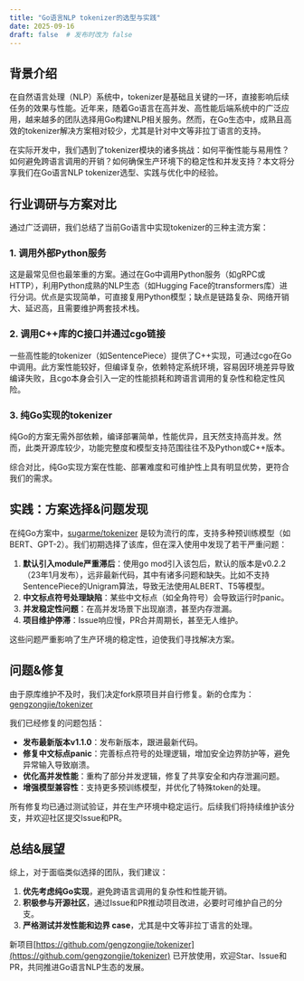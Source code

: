 ```yaml
---
title: "Go语言NLP tokenizer的选型与实践"
date: 2025-09-16
draft: false  # 发布时改为 false
---
```


## 背景介绍

在自然语言处理（NLP）系统中，tokenizer是基础且关键的一环，直接影响后续任务的效果与性能。近年来，随着Go语言在高并发、高性能后端系统中的广泛应用，越来越多的团队选择用Go构建NLP相关服务。然而，在Go生态中，成熟且高效的tokenizer解决方案相对较少，尤其是针对中文等非拉丁语言的支持。

在实际开发中，我们遇到了tokenizer模块的诸多挑战：如何平衡性能与易用性？如何避免跨语言调用的开销？如何确保生产环境下的稳定性和并发支持？本文将分享我们在Go语言NLP tokenizer选型、实践与优化中的经验。

## 行业调研与方案对比

通过广泛调研，我们总结了当前Go语言中实现tokenizer的三种主流方案：

### 1. 调用外部Python服务
这是最常见但也最笨重的方案。通过在Go中调用Python服务（如gRPC或HTTP），利用Python成熟的NLP生态（如Hugging Face的transformers库）进行分词。优点是实现简单，可直接复用Python模型；缺点是链路复杂、网络开销大、延迟高，且需要维护两套技术栈。

### 2. 调用C++库的C接口并通过cgo链接
一些高性能的tokenizer（如SentencePiece）提供了C++实现，可通过cgo在Go中调用。此方案性能较好，但编译复杂，依赖特定系统环境，容易因环境差异导致编译失败，且cgo本身会引入一定的性能损耗和跨语言调用的复杂性和稳定性风险。

### 3. 纯Go实现的tokenizer
纯Go的方案无需外部依赖，编译部署简单，性能优异，且天然支持高并发。然而，此类开源库较少，功能完整度和模型支持范围往往不及Python或C++版本。

综合对比，纯Go实现方案在性能、部署难度和可维护性上具有明显优势，更符合我们的需求。

## 实践：方案选择&问题发现

在纯Go方案中，[sugarme/tokenizer](https://github.com/sugarme/tokenizer) 是较为流行的库，支持多种预训练模型（如BERT、GPT-2）。我们初期选择了该库，但在深入使用中发现了若干严重问题：

1. **默认引入module严重滞后**：使用go mod引入该包后，默认的版本是v0.2.2（23年1月发布），远非最新代码，其中有诸多问题和缺失。比如不支持SentencePiece的Unigram算法，导致无法使用ALBERT、T5等模型。
2. **中文标点符号处理缺陷**：某些中文标点（如全角符号）会导致运行时panic。
3. **并发稳定性问题**：在高并发场景下出现崩溃，甚至内存泄漏。
4. **项目维护停滞**：Issue响应慢，PR合并周期长，甚至无人维护。

这些问题严重影响了生产环境的稳定性，迫使我们寻找解决方案。

## 问题&修复

由于原库维护不及时，我们决定fork原项目并自行修复。新的仓库为：[gengzongjie/tokenizer](https://github.com/gengzongjie/tokenizer)

我们已经修复的问题包括：

- **发布最新版本v1.1.0**：发布新版本，跟进最新代码。
- **修复中文标点panic**：完善标点符号的处理逻辑，增加安全边界防护等，避免异常输入导致崩溃。
- **优化高并发性能**：重构了部分并发逻辑，修复了共享安全和内存泄漏问题。
- **增强模型兼容性**：支持更多预训练模型，并优化了特殊token的处理。

所有修复均已通过测试验证，并在生产环境中稳定运行。后续我们将持续维护该分支，并欢迎社区提交Issue和PR。

## 总结&展望
综上，对于面临类似选择的团队，我们建议：

1. **优先考虑纯Go实现**，避免跨语言调用的复杂性和性能开销。
2. **积极参与开源社区**，通过Issue和PR推动项目改进，必要时可维护自己的分支。
3. **严格测试并发性能和边界 case**，尤其是中文等非拉丁语言的处理。

新项目[https://github.com/gengzongjie/tokenizer](https://github.com/gengzongjie/tokenizer) 已开放使用，欢迎Star、Issue和PR，共同推进Go语言NLP生态的发展。

